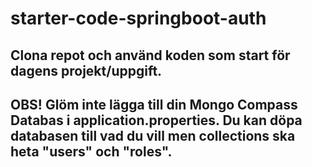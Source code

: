 # starter-code-springboot-auth

## Clona repot och använd koden som start för dagens projekt/uppgift.
## OBS! Glöm inte lägga till din Mongo Compass Databas i application.properties. Du kan döpa databasen till vad du vill men collections ska heta "users" och "roles".
